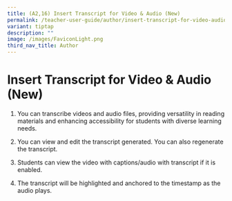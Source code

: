 ```yaml
---
title: (A2,16) Insert Transcript for Video & Audio (New)
permalink: /teacher-user-guide/author/insert-transcript-for-video-audio/
variant: tiptap
description: ""
image: /images/FaviconLight.png
third_nav_title: Author
---
```

<h1>Insert Transcript for Video &amp; Audio (New)</h1>
<p></p>
<ol data-tight="true" class="tight">
<li>
<p>You can transcribe videos and audio files, providing versatility in reading
materials and enhancing accessibility for students with diverse learning
needs.</p>
</li>
<li>
<p>You can view and edit the transcript generated. You can also regenerate
the transcript.</p>
</li>
<li>
<p>Students can view the video with captions/audio with transcript if it
is enabled.</p>
</li>
<li>
<p>The transcript will be highlighted and anchored to the timestamp as the
audio plays.</p>
</li>
</ol>
<p></p>